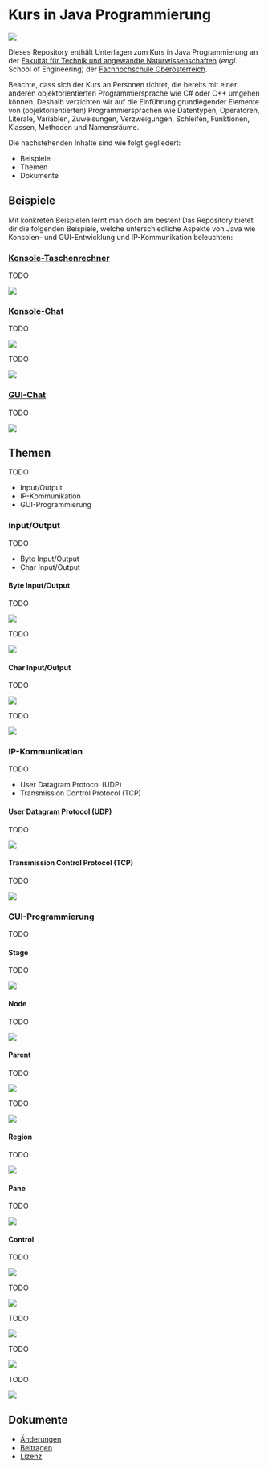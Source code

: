# Kurs in Java Programmierung

![](./Grafiken/Social-Preview.png)

Dieses Repository enthält Unterlagen zum Kurs in Java Programmierung an der [Fakultät für Technik und angewandte Naturwissenschaften](https://fh-ooe.at/campus-wels) (*engl.* School of Engineering) der [Fachhochschule Oberösterreich](https://fh-ooe.at/).

Beachte, dass sich der Kurs an Personen richtet, die bereits mit einer anderen objektorientierten Programmiersprache wie C# oder C++ umgehen können. Deshalb verzichten wir auf die Einführung grundlegender Elemente von (objektorientierten) Programmiersprachen wie Datentypen, Operatoren, Literale, Variablen, Zuweisungen, Verzweigungen, Schleifen, Funktionen, Klassen, Methoden und Namensräume.

Die nachstehenden Inhalte sind wie folgt gegliedert:

* Beispiele
* Themen
* Dokumente

## Beispiele

Mit konkreten Beispielen lernt man doch am besten! Das Repository bietet dir die folgenden Beispiele, welche unterschiedliche Aspekte von Java wie Konsolen- und GUI-Entwicklung und IP-Kommunikation beleuchten:

### [Konsole-Taschenrechner](./Quellen/Konsole-Taschenrechner/)

TODO

![](./Quellen/Konsole-Taschenrechner/Screenshot.png)

### [Konsole-Chat](./Quellen/Konsole-Chat/)

TODO

![](./Quellen/Konsole-Chat/Screenshot-Client.png)

TODO

![](./Quellen/Konsole-Chat/Screenshot-Server.png)

### [GUI-Chat](./Quellen/GUI-Chat/)

TODO

![](./Quellen/GUI-Chat/Screenshot.png)

## Themen

TODO

* Input/Output
* IP-Kommunikation
* GUI-Programmierung

### Input/Output

TODO

* Byte Input/Output
* Char Input/Output

#### Byte Input/Output

TODO

![](./Grafiken/IO/InputStream.svg)

TODO

![](./Grafiken/IO/OutputStream.svg)

#### Char Input/Output

TODO

![](./Grafiken/IO/Reader.svg)

TODO

![](./Grafiken/IO/Writer.svg)

### IP-Kommunikation

TODO

* User Datagram Protocol (UDP)
* Transmission Control Protocol (TCP)

#### User Datagram Protocol (UDP)

TODO

![](./Grafiken/Net/UDP.svg)


#### Transmission Control Protocol (TCP)

TODO

![](./Grafiken/Net/TCP.svg)

### GUI-Programmierung

TODO

#### Stage

TODO

![](./Grafiken/JavaFX/Stage.svg)

#### Node

TODO

![](./Grafiken/JavaFX/Node.svg)

#### Parent

TODO

![](./Grafiken/JavaFX/Parent.svg)

TODO

![](./Grafiken/JavaFX/Paint.svg)

#### Region

TODO

![](./Grafiken/JavaFX/Region.svg)

#### Pane

TODO

![](./Grafiken/JavaFX/Pane.svg)

#### Control

TODO

![](./Grafiken/JavaFX/Control.Pane.svg)

TODO

![](./Grafiken/JavaFX/Control.Bar.svg)

TODO

![](./Grafiken/JavaFX/Control.View.svg)

TODO

![](./Grafiken/JavaFX/Control.Labeled.svg)

TODO

![](./Grafiken/JavaFX/Control.Other.svg)

## Dokumente

* [Änderungen](./CHANGELOG.md)
* [Beitragen](./CONTRIBUTING.md)
* [Lizenz](./LICENSE.md)